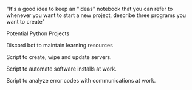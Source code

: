 "It's a good idea to keep an "ideas" notebook that you can refer to whenever you want to start a new project,
describe three programs you want to create" 


Potential Python Projects

Discord bot to maintain learning resources 

Script to create, wipe and update servers. 

Script to automate software installs at work.

Script to analyze error codes with communications at work.

